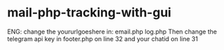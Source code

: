 # mail-php-tracking-with-gui
ENG:
change the yoururlgoeshere in:
email.php
log.php
Then change the telegram api key in footer.php on line 32 and your chatid on line 31

